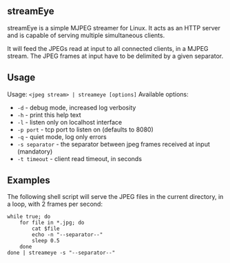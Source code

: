 ## streamEye

streamEye is a simple MJPEG streamer for Linux. It acts as an HTTP server and is capable of serving multiple simultaneous clients.

It will feed the JPEGs read at input to all connected clients, in a MJPEG stream. The JPEG frames at input have to be delimited by a given separator.

## Usage

Usage: `<jpeg stream> | streameye [options]`
Available options:

* `-d`  - debug mode, increased log verbosity
* `-h`  - print this help text
* `-l`  - listen only on localhost interface
* `-p port`  - tcp port to listen on (defaults to 8080)
* `-q`  - quiet mode, log only errors
* `-s separator`  - the separator between jpeg frames received at input (mandatory)
* `-t timeout`  - client read timeout, in seconds

## Examples

The following shell script will serve the JPEG files in the current directory, in a loop, with 2 frames per second:

	while true; do
		for file in *.jpg; do
			cat $file
			echo -n "--separator--"
			sleep 0.5
		done
	done | streameye -s "--separator--"


